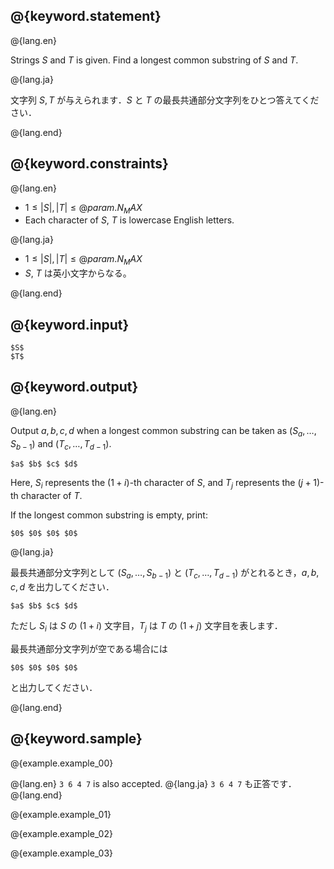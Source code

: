 ## @{keyword.statement}

@{lang.en}

Strings $S$ and $T$ is given. Find a longest common substring of $S$ and $T$. 

@{lang.ja}

文字列 $S, T$ が与えられます．$S$ と $T$ の最長共通部分文字列をひとつ答えてください．

@{lang.end}



## @{keyword.constraints}

@{lang.en}

- $1 \leq |S|, |T| \leq @{param.N_MAX}$
- Each character of $S$, $T$ is lowercase English letters.

@{lang.ja}

- $1 \leq |S|, |T| \leq @{param.N_MAX}$
- $S$, $T$ は英小文字からなる。

@{lang.end}

## @{keyword.input}

```
$S$
$T$
```

## @{keyword.output}

@{lang.en}

Output $a,b,c,d$ when a longest common substring can be taken as $(S_a, \ldots, S_{b-1})$ and $(T_c, \ldots, T_{d-1})$.

```
$a$ $b$ $c$ $d$
```

Here, $S_i$ represents the $(1+i)$-th character of $S$, and $T_j$ represents the $(j+1)$-th character of $T$.

If the longest common substring is empty, print: 

```
$0$ $0$ $0$ $0$
```

@{lang.ja}

最長共通部分文字列として $(S_a, \ldots, S_{b-1})$ と $(T_c, \ldots, T_{d-1})$ がとれるとき，$a,b,c,d$ を出力してください．

```
$a$ $b$ $c$ $d$
```

ただし $S_i$ は $S$ の $(1+i)$ 文字目，$T_j$ は $T$ の $(1+j)$ 文字目を表します．

最長共通部分文字列が空である場合には 

```
$0$ $0$ $0$ $0$
```

と出力してください．

@{lang.end}

## @{keyword.sample}

@{example.example_00}


@{lang.en}
`3 6 4 7` is also accepted. 
@{lang.ja}
`3 6 4 7` も正答です．
@{lang.end}

@{example.example_01}

@{example.example_02}

@{example.example_03}

